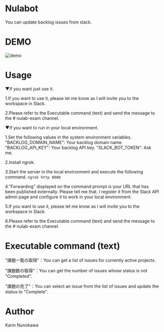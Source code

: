 # Nulabot

 You can update backlog issues from slack.

# DEMO

 ![demo](https://user-images.githubusercontent.com/101876093/167077583-197f86be-1951-4c4a-9db6-311f329601e9.gif)

# Usage

 ▼If you want just use it.

 1.If you want to use it, please let me know as I will invite you to the workspace in Slack.

 2.Please refer to the Executable command (text) and send the message to the # nulab-exam channel.

 ▼If you want to run in your local environment.

 1.Set the following values ​​in the system environment variables.
   "BACKLOG_DOMAIN_NAME": Your backlog domain name.
   "BACKLOG_API_KEY": Your backlog API key.
   "SLACK_BOT_TOKEN": Ask me.

 2.Install ngrok.

 3.Start the server in the local environment and execute the following command.
   `ngrok http 8080`

 4."Forwarding" displayed on the command prompt is your URL that has been published externally.
   Please tell me that.
   I register it from the Slack API admin page and configure it to work in your local environment.

 5.If you want to use it, please let me know as I will invite you to the workspace in Slack.

 6.Please refer to the Executable command (text) and send the message to the # nulab-exam channel.

# Executable command (text)

 "課題一覧の取得"：You can get a list of issues for currently active projects.

 "課題数の取得"：You can get the number of issues whose status is not "Completed".

 "課題の完了"：You can select an issue from the list of issues and update the status to "Complete".

# Author

 Karin Nunokawa
